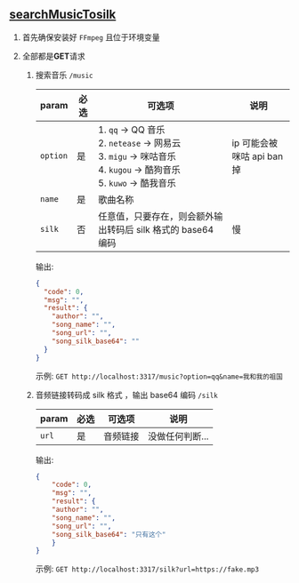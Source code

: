 ## [searchMusicTosilk](https://github.com/xiyaowong/searchMusicTosilk/)



1. 首先确保安装好 `FFmpeg` 且位于环境变量

2. 全部都是**GET**请求

   1. 搜索音乐 `/music`

      | param    | 必选 | 可选项                                                       | 说明                       |
      | -------- | ---- | ------------------------------------------------------------ | -------------------------- |
      | `option` | 是   | 1. `qq` -> QQ 音乐 <br />2. `netease` -> 网易云<br />3. `migu` -> 咪咕音乐<br />4. `kugou` ->  酷狗音乐<br />5. `kuwo` ->  酷我音乐 | ip 可能会被咪咕 api ban 掉 |
      | `name`   | 是   | 歌曲名称                                                     |                            |
      | `silk`   | 否   | 任意值，只要存在，则会额外输出转码后 silk 格式的 base64 编码 | 慢                         |

      输出:

      ```json
      {
        "code": 0,
        "msg": "",
        "result": {
          "author": "",
          "song_name": "",
          "song_url": "",
          "song_silk_base64": ""
        }
      }
      ```

      示例: `GET http://localhost:3317/music?option=qq&name=我和我的祖国`

      

   2. 音频链接转码成 silk 格式 ，输出 base64 编码 `/silk`

      | param | 必选 | 可选项   | 说明            |
      | ----- | ---- | -------- | --------------- |
      | `url` | 是   | 音频链接 | 没做任何判断... |

      输出:

      ```json
      {
          "code": 0,
          "msg": "",
          "result": {
          "author": "",
          "song_name": "",
          "song_url": "",
          "song_silk_base64": "只有这个"
          }
      }
      ```

      示例: `GET http://localhost:3317/silk?url=https://fake.mp3`

